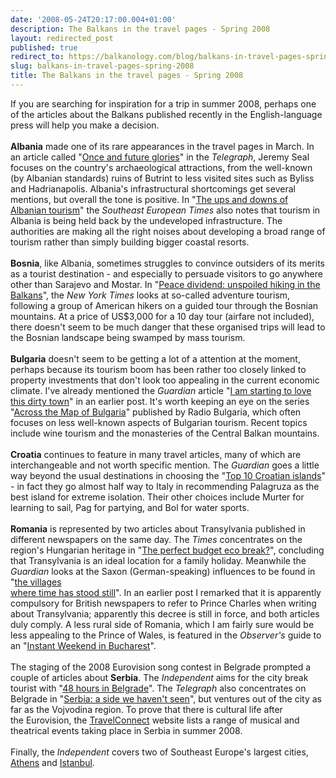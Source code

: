 ```yaml
---
date: '2008-05-24T20:17:00.004+01:00'
description: The Balkans in the travel pages - Spring 2008
layout: redirected_post
published: true
redirect_to: https://balkanology.com/blog/balkans-in-travel-pages-spring-2008/
slug: balkans-in-travel-pages-spring-2008
title: The Balkans in the travel pages - Spring 2008
---
```


If you are searching for inspiration for a trip in summer 2008, perhaps one of the articles about the Balkans published recently in the English-language press will help you make a decision.<br /><br /><b>Albania</b> made one of its rare appearances in the travel pages in March. In an article called "<a href="http://www.telegraph.co.uk/travel/europe/albania/762575/Albania-once-and-future-glories.html">Once and future glories</a>" in the <i>Telegraph</i>, Jeremy Seal focuses on the country's archaeological attractions, from the well-known (by Albanian standards) ruins of Butrint to less visited sites such as Byliss and Hadrianapolis. Albania's infrastructural shortcomings get several mentions, but overall the tone is positive. In "<a href="http://www.setimes.com/cocoon/setimes/xhtml/en_GB/features/setimes/articles/2008/05/12/reportage-01">The ups and downs of Albanian tourism</a>" the <i>Southeast European Times</i> also notes that tourism in Albania is being held back by the undeveloped infrastructure. The authorities are making all the right noises about developing a broad range of tourism rather than simply building bigger coastal resorts.<br /><br /><b>Bosnia</b>, like Albania, sometimes struggles to convince outsiders of its merits as a tourist destination - and especially to persuade visitors to go anywhere other than Sarajevo and Mostar. In "<a href="http://travel.nytimes.com/2008/04/20/travel/20bosnia.html">Peace dividend: unspoiled hiking in the Balkans</a>", the <i>New York Times</i> looks at so-called adventure tourism, following a group of American hikers on a guided tour through the Bosnian <br />mountains. At a price of US$3,000 for a 10 day tour (airfare not included), there doesn't seem to be much danger that these organised trips will lead to the Bosnian landscape being swamped by mass tourism.<br /><br /><b>Bulgaria</b> doesn't seem to be getting a lot of a attention at the moment, perhaps because its tourism boom has been rather too closely linked to property investments that don't look too appealing in the current economic climate. I've already mentioned the <i>Guardian</i> article "<a href="http://www.guardian.co.uk/travel/2008/apr/21/bulgaria">I am starting to love this dirty town</a>" in an earlier post. It's worth keeping an eye on the series "<a href="http://www.bnr.bg/RadioBulgaria/Emission_English/Theme_Across_The_Map_Of_Bulgaria/default.htm">Across the Map of Bulgaria</a>" published by Radio Bulgaria, which often focuses on less well-known aspects of Bulgarian tourism. Recent topics include wine tourism and the monasteries of the Central Balkan mountains.<br /><br /><b>Croatia</b> continues to feature in many travel articles, many of which are interchangeable and not worth specific mention. The <i>Guardian</i> goes a little way beyond the usual destinations in choosing the "<a href="http://www.guardian.co.uk/travel/2008/may/21/croatia.top10.islands">Top 10 Croatian islands</a>" - in fact they go almost half way to Italy in recommending Palagruza as the best island for extreme isolation. Their other choices include Murter for learning to sail, Pag for partying, and Bol for water sports.<br /><br /><b>Romania</b> is represented by two articles about Transylvania published in different newspapers on the same day. The <i>Times</i> concentrates on the region's Hungarian heritage in "<a href="http://travel.timesonline.co.uk/tol/life_and_style/travel/destinations/europe/article3945016.ece">The perfect budget eco break?</a>", concluding that Transylvania is an ideal location for a family holiday. Meanwhile the <i>Guardian</i> looks at the Saxon (German-speaking) influences to be found in "<a href="http://www.guardian.co.uk/travel/2008/may/18/romania.europe">the villages <br />where time has stood still</a>". In an earlier post I remarked that it is apparently compulsory for British newspapers to refer to Prince Charles when writing about Transylvania; apparently this decree is still in force, and both articles duly comply. A less rural side of Romania, which I am fairly sure would be less appealing to the Prince of Wales, is featured in the <i>Observer's</i> guide to an "<a href="http://www.guardian.co.uk/travel/2008/mar/30/bucharest.romania">Instant Weekend in Bucharest</a>".<br /><br />The staging of the 2008 Eurovision song contest in Belgrade prompted a couple of articles about <b>Serbia</b>. The <i>Independent</i> aims for the city break tourist with "<a href="http://www.independent.co.uk/travel/48-hours-in/belgrade-820148.html">48 hours in Belgrade</a>". The <i>Telegraph</i> also concentrates on Belgrade in "<a href="http://www.telegraph.co.uk/travel/europe/serbiaandmontenegro/1963083/Serbia-a-side-we-haven%27t-seen.html">Serbia: a side we haven't seen</a>", but ventures out of the city as far as the Vojvodina region. To prove that there is cultural life after <br />the Eurovision, the <a href="http://travelconnect.co.uk/showNews.aspx?loadid=001052">TravelConnect</a> website lists a range of musical and theatrical events taking place in Serbia in summer 2008.<br /><br />Finally, the <i>Independent</i> covers two of Southeast Europe's largest cities, <a href="http://www.independent.co.uk/travel/48-hours-in/athens-829542.html">Athens</a> and <a href="http://www.independent.co.uk/travel/europe/istanbul-inside-strait-829540.html">Istanbul</a>.